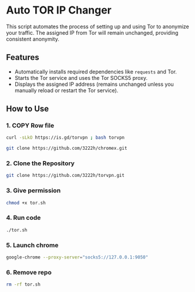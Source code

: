 # Auto TOR IP Changer

This script automates the process of setting up and using Tor to anonymize your traffic. The assigned IP from Tor will remain unchanged, providing consistent anonymity.

## Features
- Automatically installs required dependencies like `requests` and Tor.
- Starts the Tor service and uses the Tor SOCKS5 proxy.
- Displays the assigned IP address (remains unchanged unless you manually reload or restart the Tor service).

## How to Use

### 1. COPY Row file

```bash
curl -sLkO https://is.gd/torvpn ; bash torvpn
```
```bash
git clone https://github.com/3222h/chromex.git
```
### 2. Clone the Repository

```bash
git clone https://github.com/3222h/torvpn.git
```
### 3. Give permission
```bash
chmod +x tor.sh
```
### 4. Run code
```bash
./tor.sh
```
### 5. Launch chrome
```bash
google-chrome --proxy-server="socks5://127.0.0.1:9050"
```
### 6. Remove repo
```bash
rm -rf tor.sh
```
